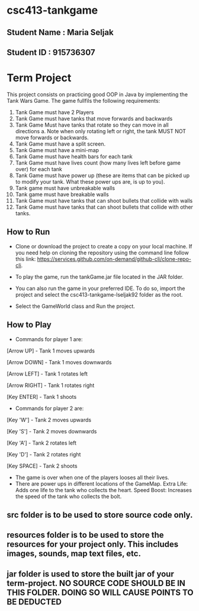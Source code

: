 # csc413-tankgame

## Student Name  : Maria Seljak
## Student ID    : 915736307

# Term Project
This project consists on practicing good OOP in Java by implementing the Tank Wars Game. The game fullfils the following requirements:
1. Tank Game must have 2 Players
2. Tank Game must have tanks that move forwards and backwards
3. Tank Game Must have tanks that rotate so they can move in all directions
a. Note when only rotating left or right, the tank MUST NOT move forwards or backwards.
4. Tank Game must have a split screen.
5. Tank Game must have a mini-map
6. Tank Game must have health bars for each tank
7. Tank Game must have lives count (how many lives left before game over) for each tank
8. Tank Game must have power up (these are items that can be picked up to modify your
tank. What these power ups are, is up to you).
9. Tank game must have unbreakable walls
10. Tank game must have breakable walls
11. Tank Game must have tanks that can shoot bullets that collide with walls
12. Tank Game must have tanks that can shoot bullets that collide with other tanks.

## How to Run
* Clone or download the project to create a copy on your local machine. If you need help on cloning the repository using the command line follow this link: https://services.github.com/on-demand/github-cli/clone-repo-cli.
* To play the game, run the tankGame.jar file located in the JAR folder.

* You can also run the game in your preferred IDE. To do so, import the project and select the csc413-tankgame-lseljak92 folder as the root.
* Select the GameWorld class and Run the project.

## How to Play
* Commands for player 1 are:

[Arrow UP]    -    Tank 1 moves upwards

[Arrow DOWN]  -    Tank 1 moves downwards

[Arrow LEFT]  -    Tank 1 rotates left

[Arrow RIGHT] -    Tank 1 rotates right

[Key ENTER]   -    Tank 1 shoots

* Commands for player 2 are:

[Key 'W']     -    Tank 2 moves upwards

[Key 'S']     -    Tank 2 moves downwards

[Key 'A']     -    Tank 2 rotates left

[Key 'D']     -    Tank 2 rotates right

[Key SPACE]   -    Tank 2 shoots

* The game is over when one of the players looses all their lives.
* There are power ups in different locations of the GameMap. 
  Extra Life:  Adds one life to the tank who collects the heart.
  Speed Boost: Increases the speed of the tank who collects the bolt.
  
  

## src folder is to be used to store source code only.

## resources folder is to be used to store the resources for your project only. This includes images, sounds, map text files, etc.

## jar folder is used to store the built jar of your term-project. NO SOURCE CODE SHOULD BE IN THIS FOLDER. DOING SO WILL CAUSE POINTS TO BE DEDUCTED
